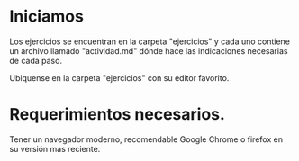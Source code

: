 # Iniciamos
Los ejercicios se encuentran en la carpeta "ejercicios" y cada uno contiene
un archivo llamado "actividad.md" dónde hace las indicaciones necesarias de cada
paso.

Ubiquense en la carpeta "ejercicios" con su editor favorito.

# Requerimientos necesarios.
Tener un navegador moderno, recomendable Google Chrome o firefox en su versión
mas reciente.
